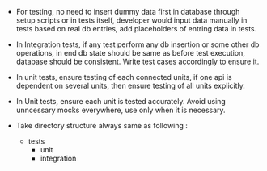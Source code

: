 - For testing, no need to insert dummy data first in database through setup scripts or in tests itself, developer would input data manually in tests based on real db entries, add placeholders of entring data in tests.

- In Integration tests, if any test perform any db insertion or some other db operations, in end db state should be same as before test execution, database should be consistent. Write test cases accordingly to ensure it.

- In unit tests, ensure testing of each connected units, if one api is dependent on several units, then ensure testing of all units explicitly.

- In Unit tests, ensure each unit is tested accurately. Avoid using unncessary mocks everywhere, use only when it is necessary.

- Take directory structure always same as following :
    - tests 
        - unit
        - integration



